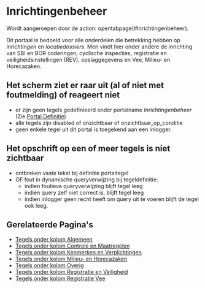 # Inrichtingenbeheer

Wordt aangeroepen door de action: opentabpage(#Inrichtingenbeheer).

Dit portaal is bedoeld voor alle onderdelen die betrekking hebben op _inrichtingen_ en _locatiedossiers_. Men vindt hier onder andere de inrichting van SBI en BOR coderingen, cyclische inspecties, registratie en veiligheidsinstellingen (REV), opslaggegevens en Vee, Milieu- en Horecazaken.

## Het scherm ziet er raar uit (al of niet met foutmelding) of reageert niet

- er zijn geen tegels gedefinieerd onder portalname _Inrichtingenbeheer_ (Zie [Portal Definitie](/docs/instellen_inrichten/portaldefinitie.md))
- alle tegels zijn disabled of onzichtbaar of onzichtbaar_op_conditie
- geen enkele tegel uit dit portal is toegekend aan een inlogger.

## Het opschrift op een of meer tegels is niet zichtbaar

- ontbreken vaste tekst bij definitie portaltegel
- OF fout in dynamische queryverwijzing bij tegeldefinitie:
  - indien foutieve queryverwijzing blijft tegel leeg
  - indien query zelf niet correct is, blijft tegel leeg
  - indien inlogger geen recht heeft om query uit te voeren blijft de tegel ook leeg.

## Gerelateerde Pagina's

- [Tegels onder kolom Algemeen](/docs/probleemoplossing/portalen_en_moduleschermen/inrichtingenbeheer/tegels_kolom_algemeen.md)
- [Tegels onder kolom Controle en Maatregelen](/docs/probleemoplossing/portalen_en_moduleschermen/inrichtingenbeheer/tegels_kolom_controle_en_maatregelen.md)
- [Tegels onder kolom Kenmerken en Verplichtingen](/docs/probleemoplossing/portalen_en_moduleschermen/inrichtingenbeheer/tegels_kolom_kenmerken_en_verplichtingen.md)
- [Tegels onder kolom Milieu- en Horecazaken](/docs/probleemoplossing/portalen_en_moduleschermen/inrichtingenbeheer/tegels_kolom_milieu-_en_horecazaken.md)
- [Tegels onder kolom Overig](/docs/probleemoplossing/portalen_en_moduleschermen/inrichtingenbeheer/tegels_kolom_overig.md)
- [Tegels onder kolom Registratie en Veiligheid](/docs/probleemoplossing/portalen_en_moduleschermen/inrichtingenbeheer/tegels_kolom_registratie_en_veiligheid.md)
- [Tegels onder kolom Registratie Vee](/docs/probleemoplossing/portalen_en_moduleschermen/inrichtingenbeheer/tegels_kolom_registratie_vee.md)
